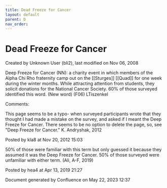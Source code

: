 ```yaml
---
title: Dead Freeze for Cancer
layout: default
parent: D
nav_order:
---
```


# Dead Freeze for Cancer

Created by  Unknown User (bli2), last modified on Nov 06, 2008

Deep Freeze for Cancer (NN): a charity event in which members of the Alpha Chi Rho fraternity camp out on the [[Sturges]] [[Quad]] for one week during the winter months. While attracting attention from students, they solicit donations for the National Cancer Society. 60% of those surveyed identified this word. (New word) (F06) LTiszenkel

Comments:

This page seems to be a typo- when surveyed participants wrote that they thought I had made a mistake on the survey, and asked if I meant the Deep Freeze for Cancer. There seems to be no option to delete the page, so, see &quot;Deep Freeze for Cancer.&quot; K. Andryshak, 2012

Posted by kla8 at Nov 20, 2012 15:03

50% of those were familiar with this term but only guessed it because they assumed it was the Deep Freeze for Cancer. 50% of those surveyed were unfamiliar with either term. (Ali, A-F, 2019)

Posted by hea4 at Apr 13, 2019 21:27

Document generated by Confluence on May 22, 2023 12:37


